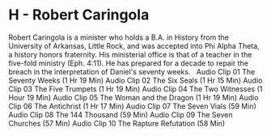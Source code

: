 # H - Robert Caringola
Robert Caringola is a minister who holds a B.A. in History from the University of Arkansas, Little Rock, and was accepted into Phi Alpha Theta, a history honors fraternity. His ministerial office is that of a teacher in the five-fold ministry (Eph. 4:11). He has prepared for a decade to repair the breach in the interpretation of Daniel's seventy weeks.
 
Audio Clip 01 The Seventy Weeks (1 Hr 19 Min)
Audio Clip 02 The Six Seals (1 Hr 15 Min)
Audio Clip 03 The Five Trumpets (1 Hr 19 Min)
Audio Clip 04 The Two Witnesses (1 Hour 19 Min)
Audio Clip 05 The Woman and the Dragon (1 Hr 19 Min)
Audio Clip 06 The Antichrist (1 Hr 17 Min)
Audio Clip 07 The Seven Vials (59 Min)
Audio Clip 08 The 144 Thousand (59 Min)
Audio Clip 09 The Seven Churches (57 Min)
Audio Clip 10 The Rapture Refutation (58 Min)